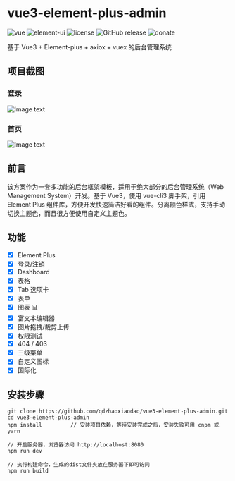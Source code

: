 # vue3-element-plus-admin

<img src="https://img.shields.io/badge/vue-2.6.10-brightgreen.svg" alt="vue">
<img src="https://img.shields.io/badge/element--ui-2.8.2-brightgreen.svg" alt="element-ui">
<img src="https://img.shields.io/github/license/mashape/apistatus.svg" alt="license">
<img src="https://img.shields.io/github/release/qdzhaoxiaodao/vue3-element-plus-admin.svg" alt="GitHub release">
<img src="https://img.shields.io/badge/%24-donate-ff69b4.svg" alt="donate">

基于 Vue3 + Element-plus + axiox + vuex 的后台管理系统

## 项目截图

### 登录

![Image text](https://github.com/qdzhaoxiaodao/vue3-element-plus-admin/blob/main/screenshots/wms3.png)

### 首页

![Image text](https://github.com/qdzhaoxiaodao/vue3-element-plus-admin/blob/main/screenshots/wms1.png)

## 前言

该方案作为一套多功能的后台框架模板，适用于绝大部分的后台管理系统（Web Management System）开发。基于 Vue3，使用 vue-cli3 脚手架，引用 Element Plus 组件库，方便开发快速简洁好看的组件。分离颜色样式，支持手动切换主题色，而且很方便使用自定义主题色。

## 功能

-   [x] Element Plus
-   [x] 登录/注销
-   [x] Dashboard
-   [x] 表格
-   [x] Tab 选项卡
-   [x] 表单
-   [x] 图表 :bar_chart:
-   [x] 富文本编辑器
-   [x] 图片拖拽/裁剪上传
-   [x] 权限测试
-   [x] 404 / 403
-   [x] 三级菜单
-   [x] 自定义图标
-   [x] 国际化

## 安装步骤

```
git clone https://github.com/qdzhaoxiaodao/vue3-element-plus-admin.git
cd vue3-element-plus-admin
npm install         // 安装项目依赖，等待安装完成之后，安装失败可用 cnpm 或 yarn

// 开启服务器，浏览器访问 http://localhost:8080
npm run dev

// 执行构建命令，生成的dist文件夹放在服务器下即可访问
npm run build
```

